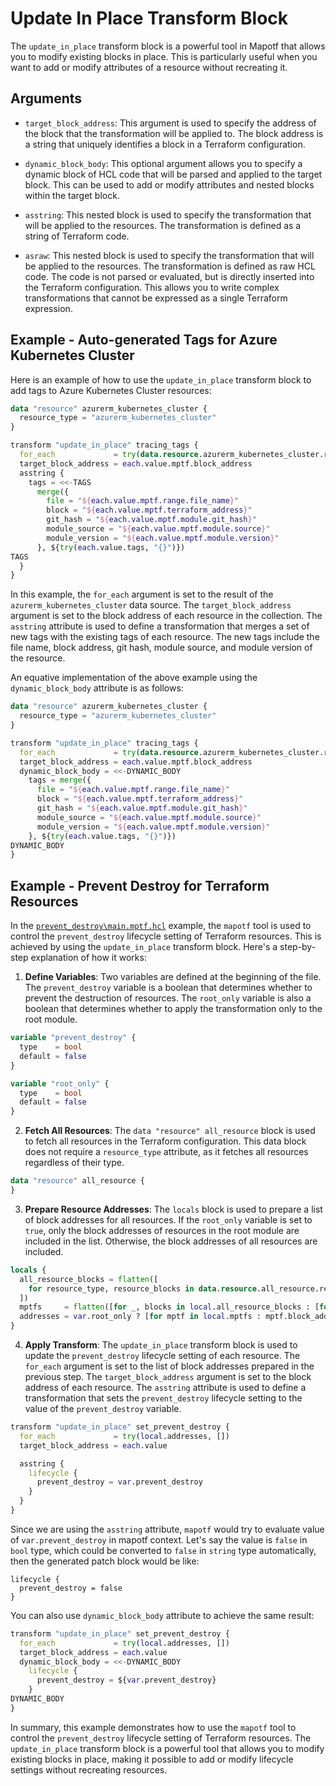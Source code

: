 # Update In Place Transform Block

The `update_in_place` transform block is a powerful tool in Mapotf that allows you to modify existing blocks in place. This is particularly useful when you want to add or modify attributes of a resource without recreating it.

## Arguments

- `target_block_address`: This argument is used to specify the address of the block that the transformation will be applied to. The block address is a string that uniquely identifies a block in a Terraform configuration.

- `dynamic_block_body`: This optional argument allows you to specify a dynamic block of HCL code that will be parsed and applied to the target block. This can be used to add or modify attributes and nested blocks within the target block.

- `asstring`: This nested block is used to specify the transformation that will be applied to the resources. The transformation is defined as a string of Terraform code.

- `asraw`: This nested block is used to specify the transformation that will be applied to the resources. The transformation is defined as raw HCL code. The code is not parsed or evaluated, but is directly inserted into the Terraform configuration. This allows you to write complex transformations that cannot be expressed as a single Terraform expression.

## Example - Auto-generated Tags for Azure Kubernetes Cluster

Here is an example of how to use the `update_in_place` transform block to add tags to Azure Kubernetes Cluster resources:

```terraform
data "resource" azurerm_kubernetes_cluster {
  resource_type = "azurerm_kubernetes_cluster"
}

transform "update_in_place" tracing_tags {
  for_each             = try(data.resource.azurerm_kubernetes_cluster.result.azurerm_kubernetes_cluster, {})
  target_block_address = each.value.mptf.block_address
  asstring {
    tags = <<-TAGS
      merge({
        file = "${each.value.mptf.range.file_name}"
        block = "${each.value.mptf.terraform_address}"
        git_hash = "${each.value.mptf.module.git_hash}"
        module_source = "${each.value.mptf.module.source}"
        module_version = "${each.value.mptf.module.version}"
      }, ${try(each.value.tags, "{}")})
TAGS
  }
}
```

In this example, the `for_each` argument is set to the result of the `azurerm_kubernetes_cluster` data source. The `target_block_address` argument is set to the block address of each resource in the collection. The `asstring` attribute is used to define a transformation that merges a set of new tags with the existing tags of each resource. The new tags include the file name, block address, git hash, module source, and module version of the resource.

An equative implementation of the above example using the `dynamic_block_body` attribute is as follows:

```terraform
data "resource" azurerm_kubernetes_cluster {
  resource_type = "azurerm_kubernetes_cluster"
}

transform "update_in_place" tracing_tags {
  for_each             = try(data.resource.azurerm_kubernetes_cluster.result.azurerm_kubernetes_cluster, {})
  target_block_address = each.value.mptf.block_address
  dynamic_block_body = <<-DYNAMIC_BODY
    tags = merge({
      file = "${each.value.mptf.range.file_name}"
      block = "${each.value.mptf.terraform_address}"
      git_hash = "${each.value.mptf.module.git_hash}"
      module_source = "${each.value.mptf.module.source}"
      module_version = "${each.value.mptf.module.version}"
    }, ${try(each.value.tags, "{}")})
DYNAMIC_BODY
}
```

## Example - Prevent Destroy for Terraform Resources

In the [`prevent_destroy\main.mptf.hcl`](../../example/prevent_destroy/main.mptf.hcl) example, the `mapotf` tool is used to control the `prevent_destroy` lifecycle setting of Terraform resources. This is achieved by using the `update_in_place` transform block. Here's a step-by-step explanation of how it works:

1. **Define Variables**: Two variables are defined at the beginning of the file. The `prevent_destroy` variable is a boolean that determines whether to prevent the destruction of resources. The `root_only` variable is also a boolean that determines whether to apply the transformation only to the root module.

```terraform
variable "prevent_destroy" {
  type    = bool
  default = false
}

variable "root_only" {
  type    = bool
  default = false
}
```

2. **Fetch All Resources**: The `data "resource" all_resource` block is used to fetch all resources in the Terraform configuration. This data block does not require a `resource_type` attribute, as it fetches all resources regardless of their type.

```terraform
data "resource" all_resource {
}
```

3. **Prepare Resource Addresses**: The `locals` block is used to prepare a list of block addresses for all resources. If the `root_only` variable is set to `true`, only the block addresses of resources in the root module are included in the list. Otherwise, the block addresses of all resources are included.

```terraform
locals {
  all_resource_blocks = flatten([
    for resource_type, resource_blocks in data.resource.all_resource.result : resource_blocks
  ])
  mptfs     = flatten([for _, blocks in local.all_resource_blocks : [for b in blocks : b.mptf]])
  addresses = var.root_only ? [for mptf in local.mptfs : mptf.block_address if mptf.module.dir == "."] : [for mptf in local.mptfs : mptf.block_address]
}
```

4. **Apply Transform**: The `update_in_place` transform block is used to update the `prevent_destroy` lifecycle setting of each resource. The `for_each` argument is set to the list of block addresses prepared in the previous step. The `target_block_address` argument is set to the block address of each resource. The `asstring` attribute is used to define a transformation that sets the `prevent_destroy` lifecycle setting to the value of the `prevent_destroy` variable.

```terraform
transform "update_in_place" set_prevent_destroy {
  for_each             = try(local.addresses, [])
  target_block_address = each.value

  asstring {
    lifecycle {
      prevent_destroy = var.prevent_destroy
    }
  }
}
```

Since we are using the `asstring` attribute, `mapotf` would try to evaluate value of `var.prevent_destroy` in mapotf context. Let's say the value is `false` in `bool` type, which could be converted to `false` in `string` type automatically, then the generated patch block would be like:

```hcl
lifecycle {
  prevent_destroy = false
}
```

You can also use `dynamic_block_body` attribute to achieve the same result:

```terraform
transform "update_in_place" set_prevent_destroy {
  for_each             = try(local.addresses, [])
  target_block_address = each.value
  dynamic_block_body = <<-DYNAMIC_BODY
    lifecycle {
      prevent_destroy = ${var.prevent_destroy}
    }
DYNAMIC_BODY
}
```

In summary, this example demonstrates how to use the `mapotf` tool to control the `prevent_destroy` lifecycle setting of Terraform resources. The `update_in_place` transform block is a powerful tool that allows you to modify existing blocks in place, making it possible to add or modify lifecycle settings without recreating resources.
